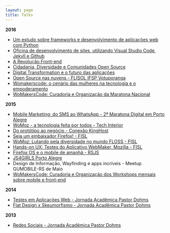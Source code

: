 ```yaml
---
layout: page
title: Talks
---
```


<p><strong>2016</strong></p>
<ul>
<li><a href="http://pt.slideshare.net/cynthiazanoni/um-estudo-sobre-frameworks-e-desenvolvimento-de-aplicaes-web-com-python">Um estudo sobre frameworks e desenvolvimento de aplicações web com Python</a></li>
<li><a href="http://pt.slideshare.net/cynthiazanoni/oficina-de-desenvolvimento-de-sites-utilizando-visual-studio-code-jekyll-e-github">Oficina de desenvolvimento de sites, utilizando Visual Studio Code, Jekyll e Github</a></li>
<li><a href="http://pt.slideshare.net/cynthiazanoni/a-revoluo-frontend">A Revolução Front-end</a></li>
<li><a href="http://pt.slideshare.net/cynthiazanoni/cidadania-diversidade-e-comunidades-open-source">Cidadania, Diversidade e Comunidades Open Source</a></li>
<li><a href="http://pt.slideshare.net/cynthiazanoni/digital-transformation-e-o-futuro-das-aplicaes">Digital Transformation e o futuro das aplicações</a></li>
<li><a href="http://pt.slideshare.net/cynthiazanoni/open-source-nas-nuvens-flisol-ifsp-votuporanga-60990424" target="_blank">Open Source nas nuvens - FLISOL IFSP Votuporanga
</a></li>
<li><a href="https://www.youtube.com/watch?v=LDqZW4TBtsE" target="_blank">
Womakerscode: o cenário das mulheres na tecnologia e o empoderamento
</a></li>
<li><a href="http://womakerscode.org" target="_blank">
WoMakersCode: Curadoria e Organização da Maratona Nacional
</a></li>

</ul>

<p><strong>2015</strong></p>
<ul>
<li><a href="http://pt.slideshare.net/cynthiazanoni/planejamento-em-mobile-marketing-do-sms-ao-whatsapp" target="_blank">Mobile Marketing: do SMS ao WhatsApp - 2ª Maratona Digital em Porto Alegre</a></li>
<li><a href="http://techinterior.com.br/2015/index.html" target="_blank">WoMoz - a tecnologia feita por todos - Tech Interior</a></li>
<li><a href="http://pt.slideshare.net/cynthiazanoni/do-prottipo-ao-negcio" target="_blank">Do protótipo ao negócio - Conexão KingHost</a></li>
<li><a href="http://pt.slideshare.net/cynthiazanoni/seja-um-embaixador-firefox" target="_blank">Seja um embaixador Firefox! - FISL</a></li>
<li><a href="http://softwarelivre.org/fisl16/transmissao-das-palestras-ao-vivo" target="_blank">WoMoz: Lutando pela diversidade no mundo FLOSS - FISL</a></li>
<li><a href="https://www.facebook.com/mozillabrasil/photos/a.325021597539931.69102.201846359857456/939819406060144/?type=3&theater" target="_blank">Hands-on UX: Testes do Aplicativo WebMaker, Mozilla - FISL</a></li>
<li><a href="http://cyz.github.io/talk/firefoxos-rsjs/" target="_blank">Firefox OS e o mobile de amanhã - RSJS</a></li>
<li><a href="http://pt.slideshare.net/cynthiazanoni/js4-girls-captulo-porto-alegre" target="_blank">JS4GIRLS Porto Alegre</a></li>
<li>Design de Informação, Wayfinding e apps incríveis - Meetup GUMOBILE-RS de Maio</li>
<li><a href="http://womakerscode.org" target="_blank">
WoMakersCode: Curadoria e Organização dos Workshops mensais sobre mobile e front-end
</a></li>
</ul>

<p><strong>2014</strong></p>
<ul>
<li><a href="http://pt.slideshare.net/cynthiazanoni/testes-em-aplicaes-web" target="_blank">Testes em Aplicações Web - Jornada Acadêmica Pastor Dohms</a></li>
<li><a href="https://docs.google.com/presentation/d/1rfhgmBgA1aZOk2n5BP_LzlukrL2VIcb9k9NtFpRcG70/edit?usp=sharing" target="_blank">Flat Design x Skeumorfismo - Jornada Acadêmica Pastor Dohms</a></li>

</ul>

<p><strong>2013</strong></p>
<ul>
<li><a href="https://docs.google.com/presentation/d/1K27Y91UNpIwn6brCR1vztcdEYPMvNf8EB5BIoA9P-Pw/edit?usp=sharing" target="_blank">Redes Sociais - Jornada Acadêmica Pastor Dohms</a></li>
</ul>

